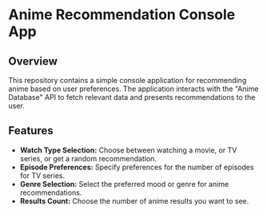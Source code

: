 # Anime Recommendation Console App

## Overview
This repository contains a simple console application for recommending anime based on user preferences. The application interacts with the "Anime Database" API to fetch relevant data and presents recommendations to the user.

## Features
- **Watch Type Selection:** Choose between watching a movie, or TV series, or get a random recommendation.
- **Episode Preferences:** Specify preferences for the number of episodes for TV series.
- **Genre Selection:** Select the preferred mood or genre for anime recommendations.
- **Results Count:** Choose the number of anime results you want to see.
